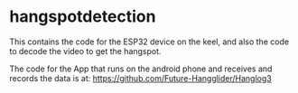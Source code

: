 # hangspotdetection

This contains the code for the ESP32 device on the keel, 
and also the code to decode the video to get the hangspot.

The code for the App that runs on the android phone and receives and 
records the data is at:
https://github.com/Future-Hangglider/Hanglog3


